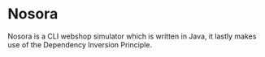 # Nosora
Nosora is a CLI webshop simulator which is written in Java, it lastly makes use of the Dependency Inversion Principle.